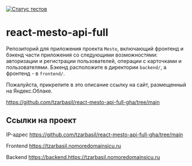 [![Статус тестов](../../actions/workflows/tests.yml/badge.svg)](../../actions/workflows/tests.yml)

# react-mesto-api-full
Репозиторий для приложения проекта `Mesto`, включающий фронтенд и бэкенд части приложения со следующими возможностями: авторизации и регистрации пользователей, операции с карточками и пользователями. Бэкенд расположите в директории `backend/`, а фронтенд - в `frontend/`. 
  
Пожалуйста, прикрепите в это описание ссылку на сайт, размещенный на Яндекс.Облаке.

https://github.com/tzarbasil/react-mesto-api-full-gha/tree/main

## Ссылки на проект

IP-адрес https://github.com/tzarbasil/react-mesto-api-full-gha/tree/main

Frontend https://tzarbasil.nomoredomainsicu.ru

Backend https://backend.https://tzarbasil.nomoredomainsicu.ru
